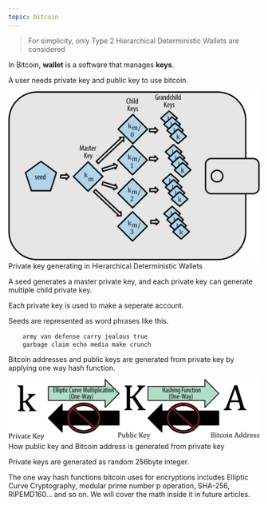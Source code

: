 ```yaml
---
topic: bitcoin
---
```

> For simplicity, only Type 2 Hierarchical Deterministic Wallets are considered


In Bitcoin, **wallet** is a software that manages **keys**.

A user needs private key and public key to use bitcoin.

<img src="../assets/images/t2_deterministic.png" title="px(픽셀) 크기 설정" alt="deterministic wallets"/>
<figcaption>Private key generating in Hierarchical Deterministic Wallets</figcaption>


A seed generates a master private key, and each private key can generate multiple child private key.

Each private key is used to make a seperate account.

Seeds are represented as word phrases like this.


        army van defense carry jealous true
        garbage claim echo media make crunch


Bitcoin addresses and public keys are generated from private key by applying one way hash function.

<img src="../assets/images/pvkey_pubkey_addr.png" title="px(픽셀) 크기 설정" alt="private key to address"/>
<figcaption>How public key and Bitcoin address is generated from private key</figcaption>

Private keys are generated as random 256byte integer.

The one way hash functions bitcoin uses for encryptions includes Elliptic Curve Cryptography, modular prime number p operation, SHA-256, RIPEMD160... and so on. We will cover the math inside it in future articles.